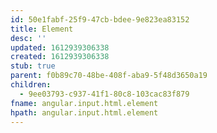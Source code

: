 ```yaml
---
id: 50e1fabf-25f9-47cb-bdee-9e823ea83152
title: Element
desc: ''
updated: 1612939306338
created: 1612939306338
stub: true
parent: f0b89c70-48be-408f-aba9-5f48d3650a19
children:
  - 9ee03793-c937-41f1-80c8-103cac83f879
fname: angular.input.html.element
hpath: angular.input.html.element
---
```



